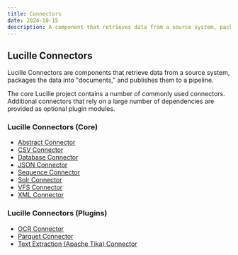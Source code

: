 ```yaml
---
title: Connectors
date: 2024-10-15
description: A component that retrieves data from a source system, packages the data into  “documents,” and publishes them.
---
```


## Lucille Connectors

Lucille Connectors are components that retrieve data from a source system, packages the data into "documents," and publishes them to a pipeline.

The core Lucille project contains a number of commonly used connectors. Additional connectors that rely on a large number of dependencies are provided as optional plugin modules.

### Lucille Connectors (Core)

* [Abstract Connector](https://github.com/kmwtechnology/lucille/blob/main/lucille-core/src/main/java/com/kmwllc/lucille/connector/AbstractConnector.java)
* [CSV Connector](https://github.com/kmwtechnology/lucille/blob/main/lucille-core/src/main/java/com/kmwllc/lucille/connector/CSVConnector.java)
* [Database Connector](https://github.com/kmwtechnology/lucille/blob/main/lucille-core/src/main/java/com/kmwllc/lucille/connector/jdbc/DatabaseConnector.java)
* [JSON Connector](https://github.com/kmwtechnology/lucille/blob/main/lucille-core/src/main/java/com/kmwllc/lucille/connector/JSONConnector.java)
* [Sequence Connector](https://github.com/kmwtechnology/lucille/blob/main/lucille-core/src/main/java/com/kmwllc/lucille/connector/SequenceConnector.java)
* [Solr Connector](https://github.com/kmwtechnology/lucille/blob/main/lucille-core/src/main/java/com/kmwllc/lucille/connector/SolrConnector.java)
* [VFS Connector](https://github.com/kmwtechnology/lucille/blob/main/lucille-core/src/main/java/com/kmwllc/lucille/connector/VFSConnector.java)
* [XML Connector](https://github.com/kmwtechnology/lucille/blob/main/lucille-core/src/main/java/com/kmwllc/lucille/connector/xml/XMLConnector.java)

### Lucille Connectors (Plugins)

* [OCR Connector](https://github.com/kmwtechnology/lucille/tree/main/lucille-plugins/lucille-ocr)
* [Parquet Connector](https://github.com/kmwtechnology/lucille/blob/main/lucille-plugins/lucille-parquet/src/main/java/com/kmwllc/lucille/parquet/connector/ParquetConnector.java)
* [Text Extraction (Apache Tika) Connector](https://github.com/kmwtechnology/lucille/tree/main/lucille-plugins/lucille-tika) 
